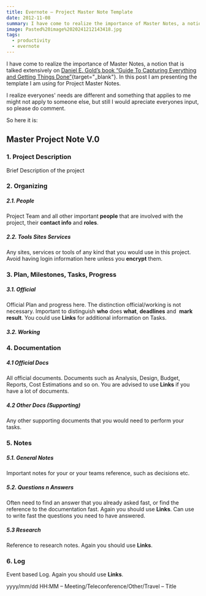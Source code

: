 ```yaml
---
title: Evernote – Project Master Note Template
date: 2012-11-08
summary: I have come to realize the importance of Master Notes, a notion that is talked extensively on Daniel E. Gold’s book “Guide To Capturing Everything and Getting Things Done”. In this post I am presenting the template I am using for Project Master Notes.
image: Pasted%20image%2020241212143418.jpg
tags:
  - productivity
  - evernote
---
```

I have come to realize the importance of Master Notes, a notion that is talked extensively on [Daniel E. Gold’s book “Guide To Capturing Everything and Getting Things Done”](https://transactions.digitaldeliveryapp.com/stores/910/1819 "Evernote: The Unofficial eBook"){target="_blank"}. In this post I am presenting the template I am using for Project Master Notes.

I realize everyones' needs are different and something that applies to me might not apply to someone else, but still I would apreciate everyones input, so please do comment.

So here it is:
## **Master Project Note** V.0

### 1. Project Description

Brief Description of the project

### 2. Organizing

##### 2.1. People

Project Team and all other important **people** that are involved with the project, their **contact info** and **roles**.

##### 2.2. Tools Sites Services

Any sites, services or tools of any kind that you would use in this project. Avoid having login information here unless you **encrypt** them.

### 3. Plan, Milestones, Tasks, Progress

##### 3.1. Official

Official Plan and progress here. The distinction official/working is not necessary. Important to distinguish **who** does **what**, **deadlines** and  **mark result**. You could use **Links** for additional information on Tasks.

##### 3.2. Working

### 4. Documentation

##### 4.1 Official Docs

All official documents. Documents such as Analysis, Design, Budget, Reports, Cost Estimations and so on. You are advised to use **Links** if you have a lot of documents.

##### 4.2 Other Docs (Supporting)

Any other supporting documents that you would need to perform your tasks.

### 5. Notes

##### 5.1. General Notes

Important notes for your or your teams reference, such as decisions etc.

##### 5.2. Questions n Answers

Often need to find an answer that you already asked fast, or find the reference to the documentation fast. Again you should use **Links**. Can use to write fast the questions you need to have answered.

##### 5.3 Research

Reference to research notes. Again you should use **Links**.

### 6. Log

Event based Log. Again you should use **Links**.

yyyy/mm/dd HH:MM – Meeting/Teleconference/Other/Travel – Title